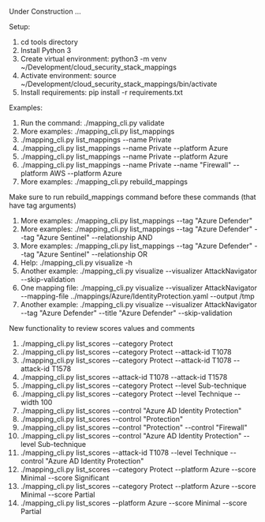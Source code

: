 Under Construction ...

Setup:  

1.  cd tools directory
1.  Install Python 3
1.  Create virtual environment:  python3 -m venv ~/Development/cloud_security_stack_mappings
1.  Activate environment:  source ~/Development/cloud_security_stack_mappings/bin/activate
1.  Install requirements:  pip install -r requirements.txt


Examples:
1.  Run the command:  ./mapping_cli.py validate
1.  More examples:   ./mapping_cli.py list_mappings
1.   ./mapping_cli.py list_mappings --name Private
1.   ./mapping_cli.py list_mappings --name Private --platform Azure
1.   ./mapping_cli.py list_mappings --name Private --platform Azure
1.  ./mapping_cli.py list_mappings --name Private --name "Firewall" --platform AWS --platform Azure
1.  More examples:   ./mapping_cli.py rebuild_mappings


Make sure to run rebuild_mappings command before these commands (that have tag arguments)
1.  More examples:   ./mapping_cli.py list_mappings --tag "Azure Defender"
1.  More examples:  ./mapping_cli.py list_mappings --tag "Azure Defender" --tag "Azure Sentinel" --relationship AND
1.  More examples:  ./mapping_cli.py list_mappings --tag "Azure Defender" --tag "Azure Sentinel" --relationship OR
1.  Help:  ./mapping_cli.py visualize -h
1.  Another example:  ./mapping_cli.py visualize --visualizer AttackNavigator  --skip-validation
1.  One mapping file: ./mapping_cli.py visualize --visualizer AttackNavigator --mapping-file ../mappings/Azure/IdentityProtection.yaml --output /tmp
1.  Another example:  ./mapping_cli.py visualize --visualizer AttackNavigator --tag "Azure Defender" --title "Azure Defender" --skip-validation

New functionality to review scores values and comments
1. ./mapping_cli.py list_scores --category Protect
1. ./mapping_cli.py list_scores --category Protect --attack-id T1078
1. ./mapping_cli.py list_scores --category Protect --attack-id T1078 --attack-id T1578 
1. ./mapping_cli.py list_scores --attack-id T1078 --attack-id T1578 
1. ./mapping_cli.py list_scores --category Protect --level Sub-technique
1. ./mapping_cli.py list_scores --category Protect --level Technique --width 100
1. ./mapping_cli.py list_scores --control "Azure AD Identity Protection"
1. ./mapping_cli.py list_scores --control "Protection"
1. ./mapping_cli.py list_scores --control "Protection" --control "Firewall"
1. ./mapping_cli.py list_scores --control "Azure AD Identity Protection" --level Sub-technique
1. ./mapping_cli.py list_scores  --attack-id T1078 --level Technique --control "Azure AD Identity Protection"
1. ./mapping_cli.py list_scores --category Protect --platform Azure --score Minimal --score Significant
1. ./mapping_cli.py list_scores --category Protect --platform Azure --score Minimal --score Partial
1. ./mapping_cli.py list_scores --platform Azure --score Minimal --score Partial
